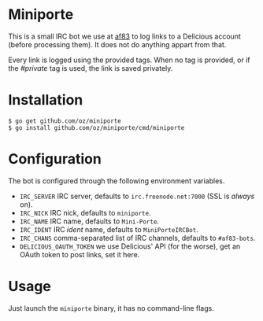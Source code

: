 # Miniporte

This is a small IRC bot we use at [af83](http://af83.com) to log links to a
Delicious account (before processing them).  It does not do anything appart
from that.

Every link is logged using the provided tags. When no tag is provided, or if
the *#private* tag is used, the link is saved privately.

# Installation

```
$ go get github.com/oz/miniporte
$ go install github.com/oz/miniporte/cmd/miniporte
```

# Configuration

The bot is configured through the following environment variables.

- `IRC_SERVER` IRC server, defaults to `irc.freenode.net:7000` (SSL is
  *always* on).
- `IRC_NICK` IRC nick, defaults to `miniporte`.
- `IRC_NAME` IRC name, defaults to `Mini-Porte`.
- `IRC_IDENT` IRC *ident* name, defaults to `MiniPorteIRCBot`.
- `IRC_CHANS` comma-separated list of IRC channels, defaults to
  `#af83-bots`.
- `DELICIOUS_OAUTH_TOKEN` we use Delicious' API (for the worse), get an
  OAuth token to post links, set it here.

# Usage

Just launch the `miniporte` binary, it has no command-line flags.
